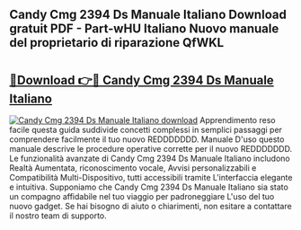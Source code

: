 ## Candy Cmg 2394 Ds Manuale Italiano Download gratuit PDF - Part-wHU Italiano Nuovo manuale del proprietario di riparazione QfWKL

# <h2><a href="http://dfg1lmh.blite.top/?on=Candy+Cmg+2394+Ds+Manuale+Italiano">🔗Download 👉🔴 Candy Cmg 2394 Ds Manuale Italiano</a></h2>

[![Candy Cmg 2394 Ds Manuale Italiano download](https://i.imgur.com/lujVjoI.png)](http://dfg1lmh.blite.top/?on=Candy+Cmg+2394+Ds+Manuale+Italiano)
Apprendimento reso facile questa guida suddivide concetti complessi in semplici passaggi per comprendere facilmente il tuo nuovo REDDDDDDD. Manuale D'uso questo manuale descrive le procedure operative corrette per il nuovo REDDDDDDD. Le funzionalità avanzate di Candy Cmg 2394 Ds Manuale Italiano includono Realtà Aumentata, riconoscimento vocale, Avvisi personalizzabili e Compatibilità Multi-Dispositivo, tutti accessibili tramite L'interfaccia elegante e intuitiva. Supponiamo che Candy Cmg 2394 Ds Manuale Italiano sia stato un compagno affidabile nel tuo viaggio per padroneggiare L'uso del tuo nuovo gadget. Se hai bisogno di aiuto o chiarimenti, non esitare a contattare il nostro team di supporto.
